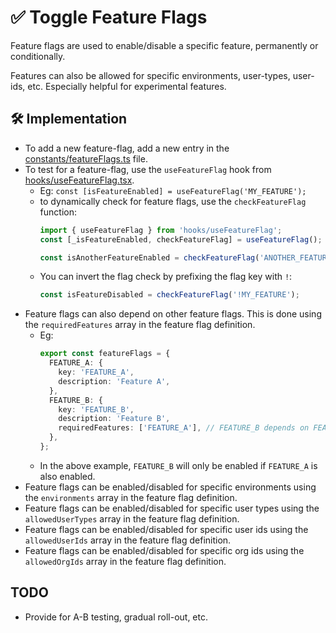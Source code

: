 # ✅ Toggle Feature Flags

Feature flags are used to enable/disable a specific feature, permanently or conditionally.

Features can also be allowed for specific environments, user-types, user-ids, etc. Especially helpful for experimental features.

## 🛠️ Implementation
- To add a new feature-flag, add a new entry in the [constants/featureFlags.ts](constants/featureFlags.ts) file.
- To test for a feature-flag, use the `useFeatureFlag` hook from [hooks/useFeatureFlag.tsx](hooks/useFeatureFlag.tsx).
  - Eg: `const [isFeatureEnabled] = useFeatureFlag('MY_FEATURE');`
  - to dynamically check for feature flags, use the `checkFeatureFlag` function:
	```jsx
	import { useFeatureFlag } from 'hooks/useFeatureFlag';
	const [_isFeatureEnabled, checkFeatureFlag] = useFeatureFlag();

	const isAnotherFeatureEnabled = checkFeatureFlag('ANOTHER_FEATURE');
	```
  - You can invert the flag check by prefixing the flag key with `!`:
	```jsx
	const isFeatureDisabled = checkFeatureFlag('!MY_FEATURE');
	```
- Feature flags can also depend on other feature flags. This is done using the `requiredFeatures` array in the feature flag definition.
  - Eg:
	```ts
	export const featureFlags = {
	  FEATURE_A: {
	    key: 'FEATURE_A',
	    description: 'Feature A',
	  },
	  FEATURE_B: {
	    key: 'FEATURE_B',
	    description: 'Feature B',
	    requiredFeatures: ['FEATURE_A'], // FEATURE_B depends on FEATURE_A
	  },
	};
	```
  - In the above example, `FEATURE_B` will only be enabled if `FEATURE_A` is also enabled.
- Feature flags can be enabled/disabled for specific environments using the `environments` array in the feature flag definition.
- Feature flags can be enabled/disabled for specific user types using the `allowedUserTypes` array in the feature flag definition.
- Feature flags can be enabled/disabled for specific user ids using the `allowedUserIds` array in the feature flag definition.
- Feature flags can be enabled/disabled for specific org ids using the `allowedOrgIds` array in the feature flag definition.

## TODO
- Provide for A-B testing, gradual roll-out, etc.